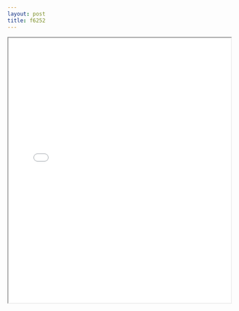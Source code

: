 ```yaml
---
layout: post
title: f6252
---
```


<div class="pdf-container">
<iframe src="/ea/assets/pdfs/misc/f6252.pdf" height="600" width="100%" allowFullScreen="true"></iframe>
</div>

